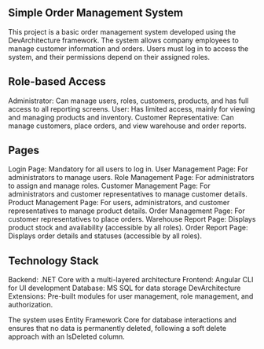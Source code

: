 ## Simple Order Management System

This project is a basic order management system developed using the DevArchitecture framework. The system allows company employees to manage customer information and orders. Users must log in to access the system, and their permissions depend on their assigned roles.

## Role-based Access

Administrator: Can manage users, roles, customers, products, and has full access to all reporting screens.
User: Has limited access, mainly for viewing and managing products and inventory.
Customer Representative: Can manage customers, place orders, and view warehouse and order reports.

## Pages

Login Page: Mandatory for all users to log in.
User Management Page: For administrators to manage users.
Role Management Page: For administrators to assign and manage roles.
Customer Management Page: For administrators and customer representatives to manage customer details.
Product Management Page: For users, administrators, and customer representatives to manage product details.
Order Management Page: For customer representatives to place orders.
Warehouse Report Page: Displays product stock and availability (accessible by all roles).
Order Report Page: Displays order details and statuses (accessible by all roles).

## Technology Stack

Backend: .NET Core with a multi-layered architecture
Frontend: Angular CLI for UI development
Database: MS SQL for data storage
DevArchitecture Extensions: Pre-built modules for user management, role management, and authorization.

The system uses Entity Framework Core for database interactions and ensures that no data is permanently deleted, following a soft delete approach with an IsDeleted column.
